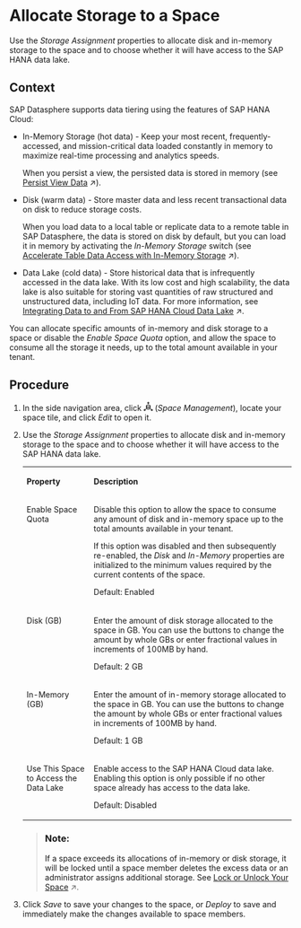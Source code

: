 <!-- loiof414c3d62bfe49b38e2cfdd7b4e7d786 -->

# Allocate Storage to a Space

Use the *Storage Assignment* properties to allocate disk and in-memory storage to the space and to choose whether it will have access to the SAP HANA data lake.



## Context

SAP Datasphere supports data tiering using the features of SAP HANA Cloud:

-   In-Memory Storage \(hot data\) - Keep your most recent, frequently-accessed, and mission-critical data loaded constantly in memory to maximize real-time processing and analytics speeds.

    When you persist a view, the persisted data is stored in memory \(see [Persist View Data](https://help.sap.com/viewer/c8a54ee704e94e15926551293243fd1d/cloud/en-US/9bd12cf116ae40e09cdba8b60cf75e11.html "Improve the performance while working with views by persisting the view data, and scheduling regular updates to keep your data up-to-date.") :arrow_upper_right:\).

-   Disk \(warm data\) - Store master data and less recent transactional data on disk to reduce storage costs.

    When you load data to a local table or replicate data to a remote table in SAP Datasphere, the data is stored on disk by default, but you can load it in memory by activating the *In-Memory Storage* switch \(see [Accelerate Table Data Access with In-Memory Storage](https://help.sap.com/viewer/c8a54ee704e94e15926551293243fd1d/cloud/en-US/407d1dff76a842699ea08c17eb8748dd.html "By default, table data is stored on disk. You can improve performance by enabling in-memory storage.") :arrow_upper_right:\).

-   Data Lake \(cold data\) - Store historical data that is infrequently accessed in the data lake. With its low cost and high scalability, the data lake is also suitable for storing vast quantities of raw structured and unstructured data, including IoT data. For more information, see [Integrating Data to and From SAP HANA Cloud Data Lake](https://help.sap.com/viewer/be5967d099974c69b77f4549425ca4c0/cloud/en-US/e84545bd205b4f9f9c1731144c7d3075.html "Connect your SAP Datasphere space with SAP HANA Cloud, data lake to store and gain access to large amounts of data.") :arrow_upper_right:.

You can allocate specific amounts of in-memory and disk storage to a space or disable the *Enable Space Quota* option, and allow the space to consume all the storage it needs, up to the total amount available in your tenant.



<a name="loiof414c3d62bfe49b38e2cfdd7b4e7d786__steps_y55_pm1_wrb"/>

## Procedure

1.  In the side navigation area, click ![](../images/Space_Management_a868247.png) \(*Space Management*\), locate your space tile, and click *Edit* to open it.

2.  Use the *Storage Assignment* properties to allocate disk and in-memory storage to the space and to choose whether it will have access to the SAP HANA data lake.


    <table>
    <tr>
    <th valign="top">

    Property


    
    </th>
    <th valign="top">

    Description


    
    </th>
    </tr>
    <tr>
    <td valign="top">

    Enable Space Quota


    
    </td>
    <td valign="top">

    Disable this option to allow the space to consume any amount of disk and in-memory space up to the total amounts available in your tenant.

    If this option was disabled and then subsequently re-enabled, the *Disk* and *In-Memory* properties are initialized to the minimum values required by the current contents of the space.

    Default: Enabled


    
    </td>
    </tr>
    <tr>
    <td valign="top">

    Disk \(GB\)


    
    </td>
    <td valign="top">

    Enter the amount of disk storage allocated to the space in GB. You can use the buttons to change the amount by whole GBs or enter fractional values in increments of 100MB by hand.

    Default: 2 GB


    
    </td>
    </tr>
    <tr>
    <td valign="top">

    In-Memory \(GB\)


    
    </td>
    <td valign="top">

    Enter the amount of in-memory storage allocated to the space in GB. You can use the buttons to change the amount by whole GBs or enter fractional values in increments of 100MB by hand.

    Default: 1 GB


    
    </td>
    </tr>
    <tr>
    <td valign="top">

    Use This Space to Access the Data Lake


    
    </td>
    <td valign="top">

    Enable access to the SAP HANA Cloud data lake. Enabling this option is only possible if no other space already has access to the data lake.

    Default: Disabled


    
    </td>
    </tr>
    </table>
    
    > ### Note:  
    > If a space exceeds its allocations of in-memory or disk storage, it will be locked until a space member deletes the excess data or an administrator assigns additional storage. See [Lock or Unlock Your Space](https://help.sap.com/viewer/be5967d099974c69b77f4549425ca4c0/cloud/en-US/c05b6a6d06db427dbdd3041d61fd5840.html "If a space exceeds its assigned storage or if the audit logs enabled in the space consume too much disk storage, the space is automatically locked.") :arrow_upper_right:.

3.  Click *Save* to save your changes to the space, or *Deploy* to save and immediately make the changes available to space members.


